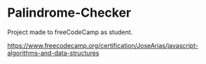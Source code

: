 # Palindrome-Checker

Project made to freeCodeCamp as student.

https://www.freecodecamp.org/certification/JoseArias/javascript-algorithms-and-data-structures

